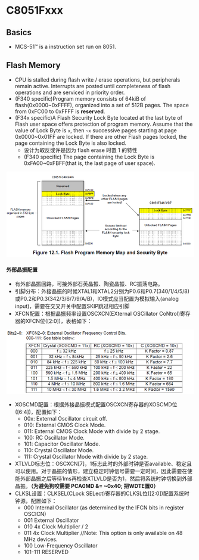 # C8051Fxxx

## Basics

* MCS-51™ is a instruction set run on 8051.

## Flash Memory

* CPU is stalled during flash write / erase operations, but peripherals remain active. Interrupts are posted until completeness of flash operations and are serviced in priority order.
* \(F340 specific\)Program memory consists of 64kiB of flash\(0x0000~0xFFFF\), organized into a set of 512B pages. The space from 0xFC00 to 0xFFFF is **reserved**.
* \(F34x specific\)A Flash Security Lock Byte located at the last byte of Flash user space offers protection of program memory. Assume that the value of Lock Byte is `x`, then `~x` successive pages starting at page 0x0000~0x01FF are locked. If there are other Flash pages locked, the page containing the Lock Byte is also locked.
  * 设计为取反或许是因为 flash erase 时置 1 的特性
  * \(F340 specific\) The page containing the Lock Byte is 0xFA00~0xFBFF\(that is, the last page of user space\).

![](../.gitbook/assets/image-20210131113200394.png)

#### 外部晶振配置

* 有外部晶振回路，可接外部石英晶振、陶瓷晶振、RC振荡电路。
* 引脚分布：外接晶振的时候XTAL1和XTAL2分别为P0.6和P0.7\(340/1/4/5/8\)或P0.2和P0.3\(342/3/6/7/9/A/B\)，IO模式应当配置为模拟输入\(analog input\)，需要在交叉开关中配置SKIP跳过相应引脚
* XFCN配置：根据晶振频率设置OSCXCN\(EXternal OSCillator CoNtrol\)寄存器的XFCN位\(\[2:0\]\)，表格如下：

![](../.gitbook/assets/02.png)

* XOSCMD配置：根据外接晶振模式配置OSCXCN寄存器的XOSCMD位\(\[6:4\]\)，配置如下：
  * 00x: External Oscillator circuit off. 
  * 010: External CMOS Clock Mode. 
  * 011: External CMOS Clock Mode with divide by 2 stage.
  * 100: RC Oscillator Mode.
  * 101: Capacitor Oscillator Mode.
  * 110: Crystal Oscillator Mode.
  * 111: Crystal Oscillator Mode with divide by 2 stage.
* XTLVLD标志位：OSCXCN\[7\]，1标志此时的外部时钟是否available、稳定且可以使用。对于晶振的情形，建立稳定时钟信号需要一定时间，因此需要在使能外部晶振之后等待1ms再检查XTLVLD是否为1，然后将系统时钟切换到外部晶振。**（为避免狗咬需要 PCA0MD &= ~0x40; 把WDTE置0）**
* CLKSL设置：CLKSEL\(CLock SELect\)寄存器的CLKSL位\(\[2:0\]\)配置系统时钟源，配置如下：
  * 000 Internal Oscillator \(as determined by the IFCN bits in register OSCICN\)
  * 001 External Oscillator
  * 010 4x Clock Multiplier / 2
  * 011 4x Clock Multiplier //Note: This option is only available on 48 MHz devices.
  * 100 Low-Frequency Oscillator
  * 101-111 RESERVED

